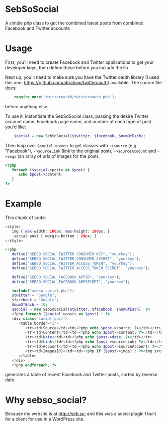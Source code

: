 SebSoSocial
============

A simple php class to get the combined latest posts from combined Facebook and Twitter accounts

Usage
=====

First, you'll need to create Facebook and Twitter applications to get your developer keys, then define these before you include the lib.

Next up, you'll need to make sure you have the Twitter oauth library (I used this one: https://github.com/abraham/twitteroauth) available. The source file does:

```php
    require_once('twitteroauth/twitteroauth.php');
```

before anything else.

To use it, instantiate the SebSoSocial class, passing the desire Twitter account name, Facebook page name, and number of each type of post you'd like:

```php
    $social = new SebSoSocial($twitter, $facebook, $numOfEach);
```

Then loop over `$social->posts` to get classes with `->source` (e.g. "Facebook"), `->sourceLink` (link to the original post), `->sourceAccount` and `->imgs` (an array of urls of images for the post).

```php
<?php
   foreach ($social->posts as $post) {
      echo $post->content;
   }
?>
```

Example
=======

This chunk of code:

```php
<style>
   img { max-width: 100px; max-height: 100px; }
   .social-post { margin-bottom : 20px; }
</style>

<?php
   define("SEBSO_SOCIAL_TWITTER_CONSUMER_KEY", "yourkey");
   define("SEBSO_SOCIAL_TWITTER_CONSUMER_SECRET", "yourkey");
   define("SEBSO_SOCIAL_TWITTER_ACCESS_TOKEN", "yourkey");
   define("SEBSO_SOCIAL_TWITTER_ACCESS_TOKEN_SECRET", "yourkey");

   define("SEBSO_SOCIAL_FACEBOOK_APPID", "yourkey");
   define("SEBSO_SOCIAL_FACEBOOK_APPSECRET", "yourkey");

   include("sebso_social.php");
   $twitter = "Google";
   $facebook = "Google";
   $numOfEach = 10;
   $social = new SebSoSocial($twitter, $facebook, $numOfEach); ?>
   <?php foreach ($social->posts as $post) : ?>
   <div class="social-post">
      <table border="1">
         <tr><td>Source</td><td><?php echo $post->source; ?></td></tr>
         <tr><td>Content</td><td><?php echo $post->content; ?></td></tr>
         <tr><td>Date</td><td><?php echo $post->date; ?></td></tr>
         <tr><td>Link</td><td><?php echo $post->sourceLink; ?></td></tr>
         <tr><td>Account</td><td><?php echo $post->sourceAccount; ?></td></tr>
         <tr><td>Images[0]</td><td><?php if ($post->imgs) : ?><img src="<?php echo $post->imgs[0]; ?>" /><?php endif; ?></td></tr>
      </table>
   </div>
   <?php endforeach; ?>
```

generates a table of recent Facebook and Twitter posts, sorted by reverse date.

Why sebso_social?
=================
Because my website is at http://seb.so; and this was a social plugin I built for a client for use in a WordPress site.
